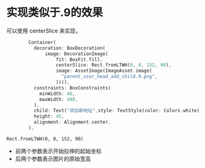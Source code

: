 # 实现类似于.9的效果

可以使用 centerSlice 来实现，

```dart
        Container(
          decoration: BoxDecoration(
              image: DecorationImage(
                  fit: BoxFit.fill,
                  centerSlice: Rect.fromLTWH(0, 0, 152, 90),
                  image: AssetImage(ImageAsset.image(
                    "parent_user_head_add_child.9.png",
                  )))),
          constraints: BoxConstraints(
            minWidth: 48,
            maxWidth: 480,
          ),
          child: Text("添加新地址",style: TextStyle(color: Colors.white),),
          height: 45,
          alignment: Alignment.center,
        ),
```

`Rect.fromLTWH(0, 0, 152, 90)` 

- 前两个参数表示开始拉伸的起始坐标
- 后两个参数表示图片的原始宽高